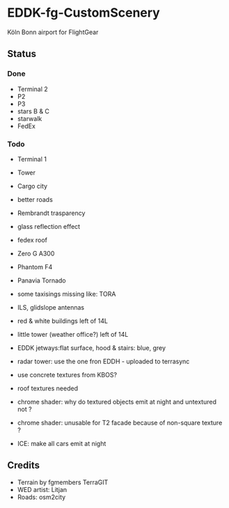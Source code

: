# EDDK-fg-CustomScenery
Köln Bonn airport for FlightGear

## Status

### Done
* Terminal 2
* P2
* P3
* stars B & C
* starwalk
* FedEx

### Todo
* Terminal 1
* Tower
* Cargo city
* better roads
* Rembrandt trasparency
* glass reflection effect
* fedex roof
* Zero G  A300
* Phantom F4
* Panavia Tornado
* some taxisings missing like: TORA 
* ILS, glidslope antennas
* red & white buildings left of 14L
* little tower (weather office?) left of 14L
* EDDK jetways:flat surface, hood & stairs: blue, grey

* radar tower: use the one fron EDDH - uploaded to terrasync

* use concrete textures from KBOS?
* roof textures needed
 
* chrome shader: why do textured objects emit at night and untextured not ?
* chrome shader: unusable for T2 facade because of non-square texture ?
* ICE: make all cars emit at night



## Credits
* Terrain by fgmembers TerraGIT
* WED artist: Litjan
* Roads: osm2city

